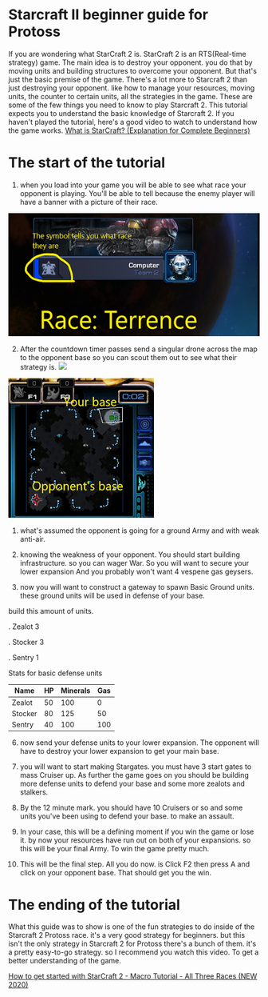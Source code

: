 # **Starcraft II beginner guide for Protoss**

If you are wondering what StarCraft 2 is. StarCraft 2 is an RTS(Real-time strategy) game. The main idea is to destroy your opponent. you do that by moving units and building structures to overcome your opponent. But that&#39;s just the basic premise of the game. There&#39;s a lot more to Starcraft 2 than just destroying your opponent. like how to manage your resources, moving units, the counter to certain units, all the strategies in the game. These are some of the few things you need to know to play Starcraft 2. This tutorial expects you to understand the basic knowledge of Starcraft 2. If you haven&#39;t played the tutorial, here&#39;s a good video to watch to understand how the game works. [What is StarCraft? (Explanation for Complete Beginners)](https://www.youtube.com/watch?v=1-QtVxce44k&amp;t=0s)

# **The start of the tutorial**

1. when you load into your game you will be able to see what race your opponent is playing. You&#39;ll be able to tell because the enemy player will have a banner with a picture of their race.

![](unnamed.png)

2. After the countdown timer passes send a singular drone across the map to the opponent base so you can scout them out to see what their strategy is. ![](RackMultipart20211124-4-ls53s2_html_acf561242ddf852f.png)

![](unnamed1.png)

1. what&#39;s assumed the opponent is going for a ground Army and with weak anti-air.

2. knowing the weakness of your opponent. You should start building infrastructure. so you can wager War. So you will want to secure your lower expansion And you probably won&#39;t want 4 vespene gas geysers.

3. now you will want to construct a gateway to spawn Basic Ground units. these ground units will be used in defense of your base.

build this amount of units.

. Zealot 3

. Stocker 3

. Sentry 1

Stats for basic defense units

| Name | HP | Minerals | Gas |
| --- | --- | --- | --- |
| Zealot | 50 | 100 | 0 |
| Stocker | 80 | 125 | 50 |
| Sentry | 40 | 100 | 100 |

6. now send your defense units to your lower expansion. The opponent will have to destroy your lower expansion to get your main base.

7. you will want to start making Stargates. you must have 3 start gates to mass Cruiser up. As further the game goes on you should be building more defense units to defend your base and some more zealots and stalkers.

8. By the 12 minute mark. you should have 10 Cruisers or so and some units you&#39;ve been using to defend your base. to make an assault.

9. In your case, this will be a defining moment if you win the game or lose it. by now your resources have run out on both of your expansions. so this will be your final Army. To win the game pretty much.

10. This will be the final step. All you do now. is Click F2 then press A and click on your opponent base. That should get you the win.

# **The ending of the tutorial**

What this guide was to show is one of the fun strategies to do inside of the Starcraft 2 Protoss race. it&#39;s a very good strategy for beginners. but this isn&#39;t the only strategy in Starcraft 2 for Protoss there&#39;s a bunch of them. it&#39;s a pretty easy-to-go strategy. so I recommend you watch this video. To get a better understanding of the game.

[How to get started with StarCraft 2 - Macro Tutorial - All Three Races (NEW 2020)](https://www.youtube.com/watch?v=OJs6qS5TQyo)